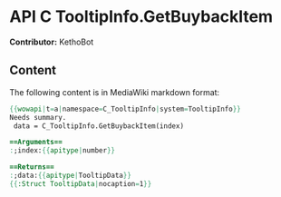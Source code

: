 # API C TooltipInfo.GetBuybackItem

**Contributor:** KethoBot

## Content

The following content is in MediaWiki markdown format:

```mediawiki
{{wowapi|t=a|namespace=C_TooltipInfo|system=TooltipInfo}}
Needs summary.
 data = C_TooltipInfo.GetBuybackItem(index)

==Arguments==
:;index:{{apitype|number}}

==Returns==
:;data:{{apitype|TooltipData}}
{{:Struct TooltipData|nocaption=1}}
```